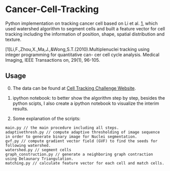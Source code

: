 # Cancer-Cell-Tracking
Python implementation on tracking cancer cell based on Li et al. [1](https://www.ncbi.nlm.nih.gov/pubmed/19643704), which used watershed algorithm to segment cells and built a feature vector for cell tracking including the information of position, shape, spatial distribution and texture.  

[1]Li,F.,Zhou,X.,Ma,J.,&Wong,S.T.(2010).Multiplenuclei tracking using integer programming for quantitative can- cer cell cycle analysis. Medical Imaging, IEEE Transactions on, 29(1), 96-105.

## Usage
0. The data can be found at [Cell Tracking Challenge Website](http://www.codesolorzano.com/Challenges/CTC/Datasets.html). 

1. ipython notebook: to better show the algorithm step by step, besides the python scipts, I also create a ipython notebook to visualize the interim results.

2. Some explanation of the scripts:
```
main.py // the main procedure including all steps.
adaptivethresh.py // compute adaptive thresholding of image sequence in order to generate binary image for Nuclei segmentation.
gvf.py // compute gradient vector field (GVF) to find the seeds for following watershed.
watershed.py // segment cells
graph_construction.py // generate a neighboring graph contraction using Delaunary Triangulation.
matching.py // calculate feature vector for each cell and match cells. 
```